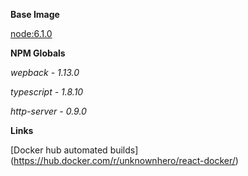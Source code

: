 **Base Image**

[node:6.1.0](https://hub.docker.com/_/node/)

 
**NPM Globals**

*wepback - 1.13.0*

*typescript - 1.8.10*

*http-server - 0.9.0*

**Links**

[Docker hub automated builds] (https://hub.docker.com/r/unknownhero/react-docker/)